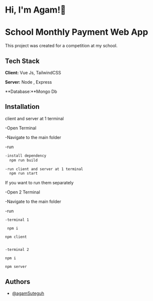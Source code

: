 
# Hi, I'm Agam!👋


# School Monthly Payment Web App

This project was created for a competition at my school.








## Tech Stack

**Client:** Vue Js, TailwindCSS

**Server:** Node , Express

**Database:**Mongo Db


## Installation
client and server at 1 terminal

-Open Terminal

-Navigate to the main folder

-run

```bash
-install dependency
  npm run build 

-run client and server at 1 terminal
  npm run start 
  ```
  

 If you want to run them separately
 
 
 -Open 2 Terminal

 -Navigate to the main folder
 
 -run
   ```
   -terminal 1
   
    npm i
   
  npm client
  
  
   -terminal 2
   
   npm i
   
  npm server
 
```
    



## Authors

- [@agamSuteguh](https://www.github.com/agamSuteguh)

